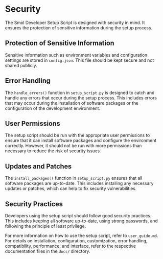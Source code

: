 # Security

The Smol Developer Setup Script is designed with security in mind. It ensures the protection of sensitive information during the setup process.

## Protection of Sensitive Information

Sensitive information such as environment variables and configuration settings are stored in `config.json`. This file should be kept secure and not shared publicly.

## Error Handling

The `handle_errors()` function in `setup_script.py` is designed to catch and handle any errors that occur during the setup process. This includes errors that may occur during the installation of software packages or the configuration of the development environment.

## User Permissions

The setup script should be run with the appropriate user permissions to ensure that it can install software packages and configure the environment correctly. However, it should not be run with more permissions than necessary to reduce the risk of security issues.

## Updates and Patches

The `install_packages()` function in `setup_script.py` ensures that all software packages are up-to-date. This includes installing any necessary updates or patches, which can help to fix security vulnerabilities.

## Security Practices

Developers using the setup script should follow good security practices. This includes keeping all software up-to-date, using strong passwords, and following the principle of least privilege.

For more information on how to use the setup script, refer to `user_guide.md`. For details on installation, configuration, customization, error handling, compatibility, performance, and interface, refer to the respective documentation files in the `docs/` directory.